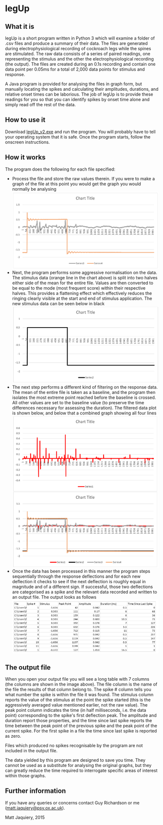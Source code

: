 # legUp

## What it is
legUp is a short program written in Python 3 which will examine a folder of .csv files and produce a summary of their 
data. The files are generated during electrophysiological recording of cockroach legs while the spines are stimulated. 
The raw data consists of a series of paired readings, one representing the stimulus and the other the 
electrophysiological recording (the output). The files are created during an 0.1s recording and contain one data point 
per 0.05ms for a total of 2,000 data points for stimulus and response.

A Java program is provided for analysing the files in graph form, but manually locating the spikes and calculating their
 amplitudes, durations, and relative onset times can be laborious. The job of legUp is to provide these readings for you
  so that you can identify spikes by onset time alone and simply read off the rest of the data.

## How to use it
Download [legUp_v2.exe](https://github.com/mjaquiery/legUp/raw/master/legUp_v2.exe) and run the program. You will 
probably have to tell your operating system that it is safe. Once the program starts, follow the onscreen instructions.

## How it works
The program does the following for each file specified:
* Process the file and store the raw values therein. If you were to make a graph of the file at this point you would get
 the graph you would normally be analysing
            ![](images/leg01.png)
* Next, the program performs some aggressive normalisation on the data. The stimulus data (orange line in the chart 
above) is split into two halves either side of the mean for the entire file. Values are then converted to be equal to 
the mode (most frequent score) within their respective halves. This provides a flattening effect which effectively 
reduces the ringing clearly visible at the start and end of stimulus application. The new stimulus data can be seen 
below in black
            ![](images/leg02.png)
* The next step performs a different kind of filtering on the response data. The mean of the entire file is taken as a 
baseline, and the program then isolates the most extreme point reached before the baseline is crossed. All other values 
are set to the baseline value (to preserve the time differences necessary for assessing the duration). The filtered data
 plot is shown below, and below that a combined graph showing all four lines
            ![](images/leg03.png)
* Once the data has been processed in this manner the program steps sequentially through the response deflections and 
for each new deflection it checks to see if the next deflection is roughly equal in magnitude and of a different sign.
 If successful, those two deflections are categorised as a spike and the relevant data recorded and written to an output
  file. The output looks as follows
            ![](images/leg04.png)
  
## The output file
When you open your output file you will see a long table with 7 columns (the columns are shown in the image above). 
The file column is the name of the file the results of that column belong to. The spike # column tells you what number 
the spike is within the file it was found. The stimulus column reports the value of the stimulus at the point the spike 
started (this is the aggressively averaged value mentioned earlier, not the raw value). The peak point column indicates 
the time (in half milliseconds, i.e. the data point) corresponding to the spike's first deflection peak. The amplitude 
and duration report those properties, and the time since last spike reports the time between the peak point of the 
previous spike and the peak point of the current spike. For the first spike in a file the time since last spike is 
reported as zero.  

Files which produced no spikes recognisable by the program are not included in the output file.

The data yielded by this program are designed to save you time. They cannot be used as a substitute for analysing the 
original graphs, but they can greatly reduce the time required to interrogate specific areas of interest within those 
graphs.

## Further information
If you have any queries or concerns contact Guy Richardson or me 
([matt.jaquiery@psy.ox.ac.uk](mailto:matt.jaquiery@psy.ox.ac.uk)).

Matt Jaquiery, 2015